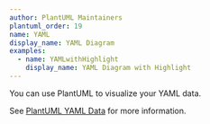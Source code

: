 ```yaml
---
author: PlantUML Maintainers
plantuml_order: 19
name: YAML
display_name: YAML Diagram
examples:
  - name: YAMLwithHighlight
    display_name: YAML Diagram with Highlight
---
```


You can use PlantUML to visualize your YAML data.

See [PlantUML YAML Data](https://plantuml.com/yaml) for more information.
